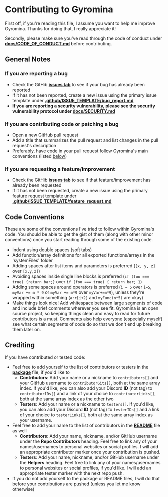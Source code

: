 # Contributing to Gyromina

First off, if you're reading this file, I assume you want to help me improve Gyromina. Thanks for doing that, I really appreciate it!

Secondly, please make sure you've read through the code of conduct under **[docs/CODE_OF_CONDUCT.md](CODE_OF_CONDUCT.md)** before contributing.

## General Notes

### If you are reporting a bug

* Check the GitHib **[issues tab](https://github.com/Lowie375/Gyromina/issues)** to see if your bug has already been reported
* If it has not been reported, create a new issue using the primary issue template under **[.github/ISSUE_TEMPLATE/bug_report.md](/.github/ISSUE_TEMPLATE/bug_report.md)**
* **If you are reporting a security vulnerability, please see the security vulnerability protocol under [**docs/SECURITY.md**](SECURITY.md)**

### If you are contributing code or patching a bug

* Open a new GitHub pull request
* Add a title that summarizes the pull request and list changes in the pull request's description
* Preferably, have code in your pull request follow Gyromina's main conventions (listed [below](#code-conventions)\)

### If you are requesting a feature/improvement

* Check the GitHib **[issues tab](https://github.com/Lowie375/Gyromina/issues)** to see if that feature/improvement has already been requested
* If it has not been requested, create a new issue using the primary feature request template under **[.github/ISSUE_TEMPLATE/feature_request.md](/.github/ISSUE_TEMPLATE/feature_request.md)**

## Code Conventions

These are some of the conventions I've tried to follow within Gyromina's code. You should be able to get the gist of them (along with other minor conventions) once you start reading through some of the existing code.

* Indent using double spaces (soft tabs)
* Add function/array definitions for all exported functions/arrays in the 'systemFiles' folder
* Adding spaces after list items and parameters is preferred (`[x, y, z]` over `[x,y,z]`)
* Avoiding spaces inside single line blocks is preferred (`if (foo === true) {return bar;}` over `if (foo === true) { return bar; }`)
* Adding some spaces around operators is preferred (`i = 5` over `i=5`, `myVar += m * 9` or `myVar += m*9` over `myVar+=m*9`), unless they're wrapped within something (`arr[i+2]` and `myFunc(n*5)` are okay)
* Make things look nice! Add whitespace between large segments of code and include brief comments wherever you see fit. Gyromina is an open source project, so keeping things clean and easy to read for future contributors is a must. Comments also help everyone (especially myself) see what certain segments of code do so that we don't end up breaking them later on.

## Crediting

If you have contributed or tested code:

* Feel free to add yourself to the list of contributors or testers in the **[package](/package.json)** file, if you'd like to
  * **Contributors**: Add your name or a nickname to `contributors[]` and your GitHub username to `contributorGits[]`, both at the same array index. If you'd like, you can also add your Discord **ID** (not tag) to `contributorIDs[]` and a link of your choice to `contributorLinks[]`, both at the same array index as the other two
  * **Testers**: Add your name or a nickname to `testers[]`. If you'd like, you can also add your Discord **ID** (not tag) to `testerIDs[]` and a link of your choice to `testerLinks[]`, both at the same array index as your username.
* Feel free to add your name to the list of contributors in the **[README](/README)** file as well
  * **Contributors**: Add your name, nickname, and/or GitHub username under the **Repo Contributors** heading. Feel free to link any of your names/usernames to personal websites or social profiles. I will add an appropriate contributor marker once your contribution is pushed.
  * **Testers**: Add your name, nickname, and/or GitHub username under the **Helpers** heading. Feel free to link any of your names/usernames to personal websites or social profiles, if you'd like. I will add an appropriate tester marker with the next repo push.
* If you do not add yourself to the package or README files, I will do that before your contributions are pushed (unless you let me know otherwise)
